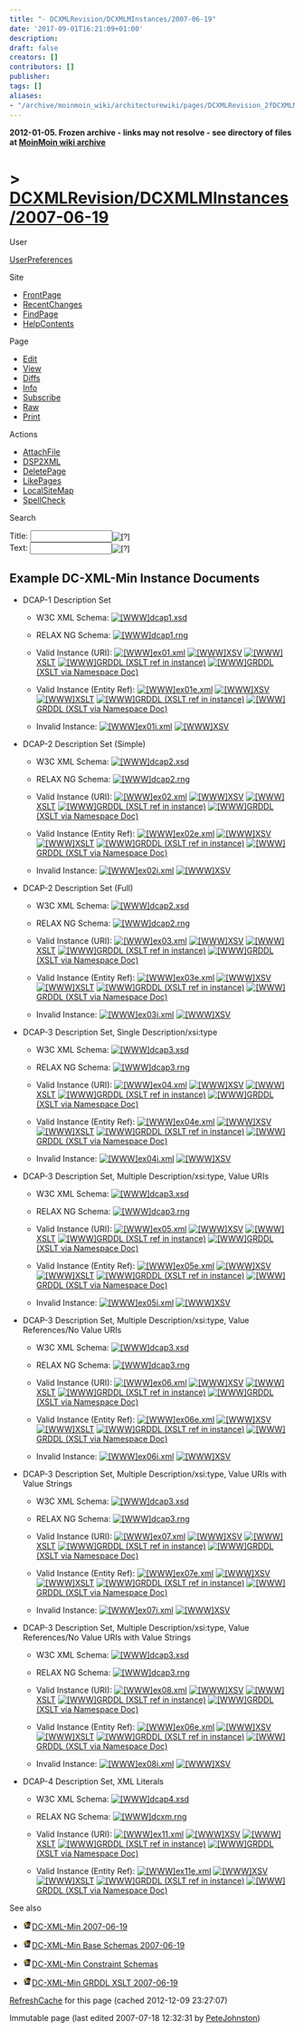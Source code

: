 ```yaml
---
title: "- DCXMLRevision/DCXMLMInstances/2007-06-19"
date: '2017-09-01T16:21:09+01:00'
description: 
draft: false
creators: []
contributors: []
publisher: 
tags: []
aliases:
- "/archive/moinmoin_wiki/architecturewiki/pages/DCXMLRevision_2fDCXMLMInstances_2f2007_2d06_2d19.html"
---
```


**2012-01-05. Frozen archive - links may not resolve - see directory of files at [MoinMoin wiki archive](/moinmoin-wiki-archive/)**

# > [DCXMLRevision/DCXMLMInstances/2007-06-19](http://dublincore.org/architecturewiki/DCXMLRevision_2fDCXMLMInstances_2f2007_2d06_2d19?action=fullsearch&value=%2F2007-06-19&literal=1&case=1&context=40 "Click here to do a full-text search for this title")

User

 [UserPreferences](http://dublincore.org/architecturewiki/UserPreferences)
  

Site

- [FrontPage](http://dublincore.org/architecturewiki/FrontPage)
- [RecentChanges](http://dublincore.org/architecturewiki/RecentChanges)
- [FindPage](http://dublincore.org/architecturewiki/FindPage)
- [HelpContents](http://dublincore.org/architecturewiki/HelpContents)

Page

- [Edit](http://dublincore.org/architecturewiki/DCXMLRevision_2fDCXMLMInstances_2f2007_2d06_2d19?action=edit "Edit")
- [View](http://dublincore.org/architecturewiki/DCXMLRevision_2fDCXMLMInstances_2f2007_2d06_2d19 "View")
- [Diffs](http://dublincore.org/architecturewiki/DCXMLRevision_2fDCXMLMInstances_2f2007_2d06_2d19?action=diff "Diffs")
- [Info](http://dublincore.org/architecturewiki/DCXMLRevision_2fDCXMLMInstances_2f2007_2d06_2d19?action=info "Info")
- [Subscribe](http://dublincore.org/architecturewiki/DCXMLRevision_2fDCXMLMInstances_2f2007_2d06_2d19?action=subscribe "Subscribe")
- [Raw](http://dublincore.org/architecturewiki/DCXMLRevision_2fDCXMLMInstances_2f2007_2d06_2d19?action=raw "Raw")
- [Print](http://dublincore.org/architecturewiki/DCXMLRevision_2fDCXMLMInstances_2f2007_2d06_2d19?action=print "Print")

Actions

- [AttachFile](http://dublincore.org/architecturewiki/DCXMLRevision_2fDCXMLMInstances_2f2007_2d06_2d19?action=AttachFile)
- [DSP2XML](http://dublincore.org/architecturewiki/DCXMLRevision_2fDCXMLMInstances_2f2007_2d06_2d19?action=DSP2XML)
- [DeletePage](http://dublincore.org/architecturewiki/DCXMLRevision_2fDCXMLMInstances_2f2007_2d06_2d19?action=DeletePage)
- [LikePages](http://dublincore.org/architecturewiki/DCXMLRevision_2fDCXMLMInstances_2f2007_2d06_2d19?action=LikePages)
- [LocalSiteMap](http://dublincore.org/architecturewiki/DCXMLRevision_2fDCXMLMInstances_2f2007_2d06_2d19?action=LocalSiteMap)
- [SpellCheck](http://dublincore.org/architecturewiki/DCXMLRevision_2fDCXMLMInstances_2f2007_2d06_2d19?action=SpellCheck)

Search

<form method="POST" action="/architecturewiki/DCXMLRevision_2fDCXMLMInstances_2f2007_2d06_2d19">
<p>
<input name="action" value="inlinesearch" type="hidden">
<input name="context" value="40" type="hidden">
Title: <input name="text_title" size="15" maxlength="50" type="text"><input src="DCXMLRevision_2fDCXMLMInstances_2f2007_2d06_2d19_files/moin-search.png" name="button_title" alt="[?]" type="image"><br>Text: <input name="text_full" size="15" maxlength="50" type="text"><input src="DCXMLRevision_2fDCXMLMInstances_2f2007_2d06_2d19_files/moin-search.png" name="button_full" alt="[?]" type="image">
</p>
</form>

## Example DC-XML-Min Instance Documents

- DCAP-1 Description Set

  - W3C XML Schema: [<img src="DCXMLRevision_2fDCXMLMInstances_2f2007_2d06_2d19_files/moin-www.png" alt="[WWW]" height="11" width="11">dcap1.xsd](http://www.incognitum.net/petej/projects/dc-xml/min/xsd/2007/06/19/dcap1.xsd)

  - RELAX NG Schema: [<img src="DCXMLRevision_2fDCXMLMInstances_2f2007_2d06_2d19_files/moin-www.png" alt="[WWW]" height="11" width="11">dcap1.rng](http://www.incognitum.net/petej/projects/dc-xml/min/relax/2007/06/19/dcap1.rng)

  - Valid Instance (URI): [<img src="DCXMLRevision_2fDCXMLMInstances_2f2007_2d06_2d19_files/moin-www.png" alt="[WWW]" height="11" width="11">ex01.xml](http://www.incognitum.net/petej/projects/dc-xml/min/xml/2007/06/19/ex01.xml) [<img src="DCXMLRevision_2fDCXMLMInstances_2f2007_2d06_2d19_files/moin-www.png" alt="[WWW]" height="11" width="11">XSV](http://www.w3.org/2001/03/webdata/xsv?docAddrs=http://www.incognitum.net/petej/projects/dc-xml/min/xml/2007/06/19/ex01.xml&style=xsl#) [<img src="DCXMLRevision_2fDCXMLMInstances_2f2007_2d06_2d19_files/moin-www.png" alt="[WWW]" height="11" width="11">XSLT](http://www.w3.org/2005/08/online_xslt/xslt?xslfile=http://www.incognitum.net/petej/projects/dc-xml/min/xslt/2007/06/19/dcxm2rdfxml.xsl&xmlfile=http://www.incognitum.net/petej/projects/dc-xml/min/xml/2007/06/19/ex01.xml&content-type=&submit=transform) [<img src="DCXMLRevision_2fDCXMLMInstances_2f2007_2d06_2d19_files/moin-www.png" alt="[WWW]" height="11" width="11">GRDDL (XSLT ref in instance)](http://librdf.org/parse?language=grddl&uri=http://www.incognitum.net/petej/projects/dc-xml/min/xml/2007/06/19/ex01.xml&style=xsl#) [<img src="DCXMLRevision_2fDCXMLMInstances_2f2007_2d06_2d19_files/moin-www.png" alt="[WWW]" height="11" width="11">GRDDL (XSLT via Namespace Doc)](http://librdf.org/parse?language=grddl&uri=http://www.incognitum.net/petej/projects/dc-xml/min/xml/2007/06/19/temp/ex01.xml&style=xsl#)

  - Valid Instance (Entity Ref): [<img src="DCXMLRevision_2fDCXMLMInstances_2f2007_2d06_2d19_files/moin-www.png" alt="[WWW]" height="11" width="11">ex01e.xml](http://www.incognitum.net/petej/projects/dc-xml/min/xml/2007/06/19/ex01e.xml) [<img src="DCXMLRevision_2fDCXMLMInstances_2f2007_2d06_2d19_files/moin-www.png" alt="[WWW]" height="11" width="11">XSV](http://www.w3.org/2001/03/webdata/xsv?docAddrs=http://www.incognitum.net/petej/projects/dc-xml/min/xml/2007/06/19/ex01e.xml&style=xsl#) [<img src="DCXMLRevision_2fDCXMLMInstances_2f2007_2d06_2d19_files/moin-www.png" alt="[WWW]" height="11" width="11">XSLT](http://www.w3.org/2005/08/online_xslt/xslt?xslfile=http://www.incognitum.net/petej/projects/dc-xml/min/xslt/2007/06/19/dcxm2rdfxml.xsl&xmlfile=http://www.incognitum.net/petej/projects/dc-xml/min/xml/2007/06/19/ex01e.xml&content-type=&submit=transform) [<img src="DCXMLRevision_2fDCXMLMInstances_2f2007_2d06_2d19_files/moin-www.png" alt="[WWW]" height="11" width="11">GRDDL (XSLT ref in instance)](http://librdf.org/parse?language=grddl&uri=http://www.incognitum.net/petej/projects/dc-xml/min/xml/2007/06/19/ex01e.xml&style=xsl#) [<img src="DCXMLRevision_2fDCXMLMInstances_2f2007_2d06_2d19_files/moin-www.png" alt="[WWW]" height="11" width="11">GRDDL (XSLT via Namespace Doc)](http://librdf.org/parse?language=grddl&uri=http://www.incognitum.net/petej/projects/dc-xml/min/xml/2007/06/19/temp/ex01e.xml&style=xsl#)

  - Invalid Instance: [<img src="DCXMLRevision_2fDCXMLMInstances_2f2007_2d06_2d19_files/moin-www.png" alt="[WWW]" height="11" width="11">ex01i.xml](http://www.incognitum.net/petej/projects/dc-xml/min/xml/2007/06/19/ex01i.xml) [<img src="DCXMLRevision_2fDCXMLMInstances_2f2007_2d06_2d19_files/moin-www.png" alt="[WWW]" height="11" width="11">XSV](http://www.w3.org/2001/03/webdata/xsv?docAddrs=http://www.incognitum.net/petej/projects/dc-xml/min/xml/2007/06/19/ex01i.xml&style=xsl#)

- DCAP-2 Description Set (Simple)

  - W3C XML Schema: [<img src="DCXMLRevision_2fDCXMLMInstances_2f2007_2d06_2d19_files/moin-www.png" alt="[WWW]" height="11" width="11">dcap2.xsd](http://www.incognitum.net/petej/projects/dc-xml/min/xsd/2007/06/19/dcap2.xsd)

  - RELAX NG Schema: [<img src="DCXMLRevision_2fDCXMLMInstances_2f2007_2d06_2d19_files/moin-www.png" alt="[WWW]" height="11" width="11">dcap2.rng](http://www.incognitum.net/petej/projects/dc-xml/min/relax/2007/06/19/dcap2.rng)

  - Valid Instance (URI): [<img src="DCXMLRevision_2fDCXMLMInstances_2f2007_2d06_2d19_files/moin-www.png" alt="[WWW]" height="11" width="11">ex02.xml](http://www.incognitum.net/petej/projects/dc-xml/min/xml/2007/06/19/ex02.xml) [<img src="DCXMLRevision_2fDCXMLMInstances_2f2007_2d06_2d19_files/moin-www.png" alt="[WWW]" height="11" width="11">XSV](http://www.w3.org/2001/03/webdata/xsv?docAddrs=http://www.incognitum.net/petej/projects/dc-xml/min/xml/2007/06/19/ex02.xml&style=xsl#) [<img src="DCXMLRevision_2fDCXMLMInstances_2f2007_2d06_2d19_files/moin-www.png" alt="[WWW]" height="11" width="11">XSLT](http://www.w3.org/2005/08/online_xslt/xslt?xslfile=http://www.incognitum.net/petej/projects/dc-xml/min/xslt/2007/06/19/dcxm2rdfxml.xsl&xmlfile=http://www.incognitum.net/petej/projects/dc-xml/min/xml/2007/06/19/ex02.xml&content-type=&submit=transform) [<img src="DCXMLRevision_2fDCXMLMInstances_2f2007_2d06_2d19_files/moin-www.png" alt="[WWW]" height="11" width="11">GRDDL (XSLT ref in instance)](http://librdf.org/parse?language=grddl&uri=http://www.incognitum.net/petej/projects/dc-xml/min/xml/2007/06/19/ex02.xml&style=xsl#) [<img src="DCXMLRevision_2fDCXMLMInstances_2f2007_2d06_2d19_files/moin-www.png" alt="[WWW]" height="11" width="11">GRDDL (XSLT via Namespace Doc)](http://librdf.org/parse?language=grddl&uri=http://www.incognitum.net/petej/projects/dc-xml/min/xml/2007/06/19/temp/ex02.xml&style=xsl#)

  - Valid Instance (Entity Ref): [<img src="DCXMLRevision_2fDCXMLMInstances_2f2007_2d06_2d19_files/moin-www.png" alt="[WWW]" height="11" width="11">ex02e.xml](http://www.incognitum.net/petej/projects/dc-xml/min/xml/2007/06/19/ex02e.xml) [<img src="DCXMLRevision_2fDCXMLMInstances_2f2007_2d06_2d19_files/moin-www.png" alt="[WWW]" height="11" width="11">XSV](http://www.w3.org/2001/03/webdata/xsv?docAddrs=http://www.incognitum.net/petej/projects/dc-xml/min/xml/2007/06/19/ex02e.xml&style=xsl#) [<img src="DCXMLRevision_2fDCXMLMInstances_2f2007_2d06_2d19_files/moin-www.png" alt="[WWW]" height="11" width="11">XSLT](http://www.w3.org/2005/08/online_xslt/xslt?xslfile=http://www.incognitum.net/petej/projects/dc-xml/min/xslt/2007/06/19/dcxm2rdfxml.xsl&xmlfile=http://www.incognitum.net/petej/projects/dc-xml/min/xml/2007/06/19/ex02e.xml&content-type=&submit=transform) [<img src="DCXMLRevision_2fDCXMLMInstances_2f2007_2d06_2d19_files/moin-www.png" alt="[WWW]" height="11" width="11">GRDDL (XSLT ref in instance)](http://librdf.org/parse?language=grddl&uri=http://www.incognitum.net/petej/projects/dc-xml/min/xml/2007/06/19/ex02e.xml&style=xsl#) [<img src="DCXMLRevision_2fDCXMLMInstances_2f2007_2d06_2d19_files/moin-www.png" alt="[WWW]" height="11" width="11">GRDDL (XSLT via Namespace Doc)](http://librdf.org/parse?language=grddl&uri=http://www.incognitum.net/petej/projects/dc-xml/min/xml/2007/06/19/temp/ex02e.xml&style=xsl#)

  - Invalid Instance: [<img src="DCXMLRevision_2fDCXMLMInstances_2f2007_2d06_2d19_files/moin-www.png" alt="[WWW]" height="11" width="11">ex02i.xml](http://www.incognitum.net/petej/projects/dc-xml/min/xml/2007/06/19/ex02i.xml) [<img src="DCXMLRevision_2fDCXMLMInstances_2f2007_2d06_2d19_files/moin-www.png" alt="[WWW]" height="11" width="11">XSV](http://www.w3.org/2001/03/webdata/xsv?docAddrs=http://www.incognitum.net/petej/projects/dc-xml/min/xml/2007/06/19/ex02i.xml&style=xsl#)

- DCAP-2 Description Set (Full)

  - W3C XML Schema: [<img src="DCXMLRevision_2fDCXMLMInstances_2f2007_2d06_2d19_files/moin-www.png" alt="[WWW]" height="11" width="11">dcap2.xsd](http://www.incognitum.net/petej/projects/dc-xml/min/xsd/2007/06/19/dcap2.xsd)

  - RELAX NG Schema: [<img src="DCXMLRevision_2fDCXMLMInstances_2f2007_2d06_2d19_files/moin-www.png" alt="[WWW]" height="11" width="11">dcap2.rng](http://www.incognitum.net/petej/projects/dc-xml/min/relax/2007/06/19/dcap2.rng)

  - Valid Instance (URI): [<img src="DCXMLRevision_2fDCXMLMInstances_2f2007_2d06_2d19_files/moin-www.png" alt="[WWW]" height="11" width="11">ex03.xml](http://www.incognitum.net/petej/projects/dc-xml/min/xml/2007/06/19/ex03.xml) [<img src="DCXMLRevision_2fDCXMLMInstances_2f2007_2d06_2d19_files/moin-www.png" alt="[WWW]" height="11" width="11">XSV](http://www.w3.org/2001/03/webdata/xsv?docAddrs=http://www.incognitum.net/petej/projects/dc-xml/min/xml/2007/06/19/ex03.xml&style=xsl#) [<img src="DCXMLRevision_2fDCXMLMInstances_2f2007_2d06_2d19_files/moin-www.png" alt="[WWW]" height="11" width="11">XSLT](http://www.w3.org/2005/08/online_xslt/xslt?xslfile=http://www.incognitum.net/petej/projects/dc-xml/min/xslt/2007/06/19/dcxm2rdfxml.xsl&xmlfile=http://www.incognitum.net/petej/projects/dc-xml/min/xml/2007/06/19/ex03.xml&content-type=&submit=transform) [<img src="DCXMLRevision_2fDCXMLMInstances_2f2007_2d06_2d19_files/moin-www.png" alt="[WWW]" height="11" width="11">GRDDL (XSLT ref in instance)](http://librdf.org/parse?language=grddl&uri=http://www.incognitum.net/petej/projects/dc-xml/min/xml/2007/06/19/ex03.xml&style=xsl#) [<img src="DCXMLRevision_2fDCXMLMInstances_2f2007_2d06_2d19_files/moin-www.png" alt="[WWW]" height="11" width="11">GRDDL (XSLT via Namespace Doc)](http://librdf.org/parse?language=grddl&uri=http://www.incognitum.net/petej/projects/dc-xml/min/xml/2007/06/19/temp/ex03.xml&style=xsl#)

  - Valid Instance (Entity Ref): [<img src="DCXMLRevision_2fDCXMLMInstances_2f2007_2d06_2d19_files/moin-www.png" alt="[WWW]" height="11" width="11">ex03e.xml](http://www.incognitum.net/petej/projects/dc-xml/min/xml/2007/06/19/ex03e.xml) [<img src="DCXMLRevision_2fDCXMLMInstances_2f2007_2d06_2d19_files/moin-www.png" alt="[WWW]" height="11" width="11">XSV](http://www.w3.org/2001/03/webdata/xsv?docAddrs=http://www.incognitum.net/petej/projects/dc-xml/min/xml/2007/06/19/ex03e.xml&style=xsl#) [<img src="DCXMLRevision_2fDCXMLMInstances_2f2007_2d06_2d19_files/moin-www.png" alt="[WWW]" height="11" width="11">XSLT](http://www.w3.org/2005/08/online_xslt/xslt?xslfile=http://www.incognitum.net/petej/projects/dc-xml/min/xslt/2007/06/19/dcxm2rdfxml.xsl&xmlfile=http://www.incognitum.net/petej/projects/dc-xml/min/xml/2007/06/19/ex03e.xml&content-type=&submit=transform) [<img src="DCXMLRevision_2fDCXMLMInstances_2f2007_2d06_2d19_files/moin-www.png" alt="[WWW]" height="11" width="11">GRDDL (XSLT ref in instance)](http://librdf.org/parse?language=grddl&uri=http://www.incognitum.net/petej/projects/dc-xml/min/xml/2007/06/19/ex03e.xml&style=xsl#) [<img src="DCXMLRevision_2fDCXMLMInstances_2f2007_2d06_2d19_files/moin-www.png" alt="[WWW]" height="11" width="11">GRDDL (XSLT via Namespace Doc)](http://librdf.org/parse?language=grddl&uri=http://www.incognitum.net/petej/projects/dc-xml/min/xml/2007/06/19/temp/ex03e.xml&style=xsl#)

  - Invalid Instance: [<img src="DCXMLRevision_2fDCXMLMInstances_2f2007_2d06_2d19_files/moin-www.png" alt="[WWW]" height="11" width="11">ex03i.xml](http://www.incognitum.net/petej/projects/dc-xml/min/xml/2007/06/19/ex03i.xml) [<img src="DCXMLRevision_2fDCXMLMInstances_2f2007_2d06_2d19_files/moin-www.png" alt="[WWW]" height="11" width="11">XSV](http://www.w3.org/2001/03/webdata/xsv?docAddrs=http://www.incognitum.net/petej/projects/dc-xml/min/xml/2007/06/19/ex03i.xml&style=xsl#)

- DCAP-3 Description Set, Single Description/xsi:type

  - W3C XML Schema: [<img src="DCXMLRevision_2fDCXMLMInstances_2f2007_2d06_2d19_files/moin-www.png" alt="[WWW]" height="11" width="11">dcap3.xsd](http://www.incognitum.net/petej/projects/dc-xml/min/xsd/2007/06/19/dcap3.xsd)

  - RELAX NG Schema: [<img src="DCXMLRevision_2fDCXMLMInstances_2f2007_2d06_2d19_files/moin-www.png" alt="[WWW]" height="11" width="11">dcap3.rng](http://www.incognitum.net/petej/projects/dc-xml/min/relax/2007/06/19/dcap3.rng)

  - Valid Instance (URI): [<img src="DCXMLRevision_2fDCXMLMInstances_2f2007_2d06_2d19_files/moin-www.png" alt="[WWW]" height="11" width="11">ex04.xml](http://www.incognitum.net/petej/projects/dc-xml/min/xml/2007/06/19/ex04.xml) [<img src="DCXMLRevision_2fDCXMLMInstances_2f2007_2d06_2d19_files/moin-www.png" alt="[WWW]" height="11" width="11">XSV](http://www.w3.org/2001/03/webdata/xsv?docAddrs=http://www.incognitum.net/petej/projects/dc-xml/min/xml/2007/06/19/ex04.xml&style=xsl#) [<img src="DCXMLRevision_2fDCXMLMInstances_2f2007_2d06_2d19_files/moin-www.png" alt="[WWW]" height="11" width="11">XSLT](http://www.w3.org/2005/08/online_xslt/xslt?xslfile=http://www.incognitum.net/petej/projects/dc-xml/min/xslt/2007/06/19/dcxm2rdfxml.xsl&xmlfile=http://www.incognitum.net/petej/projects/dc-xml/min/xml/2007/06/19/ex04.xml&content-type=&submit=transform) [<img src="DCXMLRevision_2fDCXMLMInstances_2f2007_2d06_2d19_files/moin-www.png" alt="[WWW]" height="11" width="11">GRDDL (XSLT ref in instance)](http://librdf.org/parse?language=grddl&uri=http://www.incognitum.net/petej/projects/dc-xml/min/xml/2007/06/19/ex04.xml&style=xsl#) [<img src="DCXMLRevision_2fDCXMLMInstances_2f2007_2d06_2d19_files/moin-www.png" alt="[WWW]" height="11" width="11">GRDDL (XSLT via Namespace Doc)](http://librdf.org/parse?language=grddl&uri=http://www.incognitum.net/petej/projects/dc-xml/min/xml/2007/06/19/temp/ex04.xml&style=xsl#)

  - Valid Instance (Entity Ref): [<img src="DCXMLRevision_2fDCXMLMInstances_2f2007_2d06_2d19_files/moin-www.png" alt="[WWW]" height="11" width="11">ex04e.xml](http://www.incognitum.net/petej/projects/dc-xml/min/xml/2007/06/19/ex04e.xml) [<img src="DCXMLRevision_2fDCXMLMInstances_2f2007_2d06_2d19_files/moin-www.png" alt="[WWW]" height="11" width="11">XSV](http://www.w3.org/2001/03/webdata/xsv?docAddrs=http://www.incognitum.net/petej/projects/dc-xml/min/xml/2007/06/19/ex04e.xml&style=xsl#) [<img src="DCXMLRevision_2fDCXMLMInstances_2f2007_2d06_2d19_files/moin-www.png" alt="[WWW]" height="11" width="11">XSLT](http://www.w3.org/2005/08/online_xslt/xslt?xslfile=http://www.incognitum.net/petej/projects/dc-xml/min/xslt/2007/06/19/dcxm2rdfxml.xsl&xmlfile=http://www.incognitum.net/petej/projects/dc-xml/min/xml/2007/06/19/ex04e.xml&content-type=&submit=transform) [<img src="DCXMLRevision_2fDCXMLMInstances_2f2007_2d06_2d19_files/moin-www.png" alt="[WWW]" height="11" width="11">GRDDL (XSLT ref in instance)](http://librdf.org/parse?language=grddl&uri=http://www.incognitum.net/petej/projects/dc-xml/min/xml/2007/06/19/ex04e.xml&style=xsl#) [<img src="DCXMLRevision_2fDCXMLMInstances_2f2007_2d06_2d19_files/moin-www.png" alt="[WWW]" height="11" width="11">GRDDL (XSLT via Namespace Doc)](http://librdf.org/parse?language=grddl&uri=http://www.incognitum.net/petej/projects/dc-xml/min/xml/2007/06/19/temp/ex04e.xml&style=xsl#)

  - Invalid Instance: [<img src="DCXMLRevision_2fDCXMLMInstances_2f2007_2d06_2d19_files/moin-www.png" alt="[WWW]" height="11" width="11">ex04i.xml](http://www.incognitum.net/petej/projects/dc-xml/min/xml/2007/06/19/ex04i.xml) [<img src="DCXMLRevision_2fDCXMLMInstances_2f2007_2d06_2d19_files/moin-www.png" alt="[WWW]" height="11" width="11">XSV](http://www.w3.org/2001/03/webdata/xsv?docAddrs=http://www.incognitum.net/petej/projects/dc-xml/min/xml/2007/06/19/ex04i.xml&style=xsl#)

- DCAP-3 Description Set, Multiple Description/xsi:type, Value URIs

  - W3C XML Schema: [<img src="DCXMLRevision_2fDCXMLMInstances_2f2007_2d06_2d19_files/moin-www.png" alt="[WWW]" height="11" width="11">dcap3.xsd](http://www.incognitum.net/petej/projects/dc-xml/min/xsd/2007/06/19/dcap3.xsd)

  - RELAX NG Schema: [<img src="DCXMLRevision_2fDCXMLMInstances_2f2007_2d06_2d19_files/moin-www.png" alt="[WWW]" height="11" width="11">dcap3.rng](http://www.incognitum.net/petej/projects/dc-xml/min/relax/2007/06/19/dcap3.rng)

  - Valid Instance (URI): [<img src="DCXMLRevision_2fDCXMLMInstances_2f2007_2d06_2d19_files/moin-www.png" alt="[WWW]" height="11" width="11">ex05.xml](http://www.incognitum.net/petej/projects/dc-xml/min/xml/2007/06/19/ex05.xml) [<img src="DCXMLRevision_2fDCXMLMInstances_2f2007_2d06_2d19_files/moin-www.png" alt="[WWW]" height="11" width="11">XSV](http://www.w3.org/2001/03/webdata/xsv?docAddrs=http://www.incognitum.net/petej/projects/dc-xml/min/xml/2007/06/19/ex05.xml&style=xsl#) [<img src="DCXMLRevision_2fDCXMLMInstances_2f2007_2d06_2d19_files/moin-www.png" alt="[WWW]" height="11" width="11">XSLT](http://www.w3.org/2005/08/online_xslt/xslt?xslfile=http://www.incognitum.net/petej/projects/dc-xml/min/xslt/2007/06/19/dcxm2rdfxml.xsl&xmlfile=http://www.incognitum.net/petej/projects/dc-xml/min/xml/2007/06/19/ex05.xml&content-type=&submit=transform) [<img src="DCXMLRevision_2fDCXMLMInstances_2f2007_2d06_2d19_files/moin-www.png" alt="[WWW]" height="11" width="11">GRDDL (XSLT ref in instance)](http://librdf.org/parse?language=grddl&uri=http://www.incognitum.net/petej/projects/dc-xml/min/xml/2007/06/19/ex05.xml&style=xsl#) [<img src="DCXMLRevision_2fDCXMLMInstances_2f2007_2d06_2d19_files/moin-www.png" alt="[WWW]" height="11" width="11">GRDDL (XSLT via Namespace Doc)](http://librdf.org/parse?language=grddl&uri=http://www.incognitum.net/petej/projects/dc-xml/min/xml/2007/06/19/temp/ex05.xml&style=xsl#)

  - Valid Instance (Entity Ref): [<img src="DCXMLRevision_2fDCXMLMInstances_2f2007_2d06_2d19_files/moin-www.png" alt="[WWW]" height="11" width="11">ex05e.xml](http://www.incognitum.net/petej/projects/dc-xml/min/xml/2007/06/19/ex05e.xml) [<img src="DCXMLRevision_2fDCXMLMInstances_2f2007_2d06_2d19_files/moin-www.png" alt="[WWW]" height="11" width="11">XSV](http://www.w3.org/2001/03/webdata/xsv?docAddrs=http://www.incognitum.net/petej/projects/dc-xml/min/xml/2007/06/19/ex05e.xml&style=xsl#) [<img src="DCXMLRevision_2fDCXMLMInstances_2f2007_2d06_2d19_files/moin-www.png" alt="[WWW]" height="11" width="11">XSLT](http://www.w3.org/2005/08/online_xslt/xslt?xslfile=http://www.incognitum.net/petej/projects/dc-xml/min/xslt/2007/06/19/dcxm2rdfxml.xsl&xmlfile=http://www.incognitum.net/petej/projects/dc-xml/min/xml/2007/06/19/ex05e.xml&content-type=&submit=transform) [<img src="DCXMLRevision_2fDCXMLMInstances_2f2007_2d06_2d19_files/moin-www.png" alt="[WWW]" height="11" width="11">GRDDL (XSLT ref in instance)](http://librdf.org/parse?language=grddl&uri=http://www.incognitum.net/petej/projects/dc-xml/min/xml/2007/06/19/ex05e.xml&style=xsl#) [<img src="DCXMLRevision_2fDCXMLMInstances_2f2007_2d06_2d19_files/moin-www.png" alt="[WWW]" height="11" width="11">GRDDL (XSLT via Namespace Doc)](http://librdf.org/parse?language=grddl&uri=http://www.incognitum.net/petej/projects/dc-xml/min/xml/2007/06/19/temp/ex05e.xml&style=xsl#)

  - Invalid Instance: [<img src="DCXMLRevision_2fDCXMLMInstances_2f2007_2d06_2d19_files/moin-www.png" alt="[WWW]" height="11" width="11">ex05i.xml](http://www.incognitum.net/petej/projects/dc-xml/min/xml/2007/06/19/ex05i.xml) [<img src="DCXMLRevision_2fDCXMLMInstances_2f2007_2d06_2d19_files/moin-www.png" alt="[WWW]" height="11" width="11">XSV](http://www.w3.org/2001/03/webdata/xsv?docAddrs=http://www.incognitum.net/petej/projects/dc-xml/min/xml/2007/06/19/ex05i.xml&style=xsl#)

- DCAP-3 Description Set, Multiple Description/xsi:type, Value References/No Value URIs

  - W3C XML Schema: [<img src="DCXMLRevision_2fDCXMLMInstances_2f2007_2d06_2d19_files/moin-www.png" alt="[WWW]" height="11" width="11">dcap3.xsd](http://www.incognitum.net/petej/projects/dc-xml/min/xsd/2007/06/19/dcap3.xsd)

  - RELAX NG Schema: [<img src="DCXMLRevision_2fDCXMLMInstances_2f2007_2d06_2d19_files/moin-www.png" alt="[WWW]" height="11" width="11">dcap3.rng](http://www.incognitum.net/petej/projects/dc-xml/min/relax/2007/06/19/dcap3.rng)

  - Valid Instance (URI): [<img src="DCXMLRevision_2fDCXMLMInstances_2f2007_2d06_2d19_files/moin-www.png" alt="[WWW]" height="11" width="11">ex06.xml](http://www.incognitum.net/petej/projects/dc-xml/min/xml/2007/06/19/ex06.xml) [<img src="DCXMLRevision_2fDCXMLMInstances_2f2007_2d06_2d19_files/moin-www.png" alt="[WWW]" height="11" width="11">XSV](http://www.w3.org/2001/03/webdata/xsv?docAddrs=http://www.incognitum.net/petej/projects/dc-xml/min/xml/2007/06/19/ex06.xml&style=xsl#) [<img src="DCXMLRevision_2fDCXMLMInstances_2f2007_2d06_2d19_files/moin-www.png" alt="[WWW]" height="11" width="11">XSLT](http://www.w3.org/2005/08/online_xslt/xslt?xslfile=http://www.incognitum.net/petej/projects/dc-xml/min/xslt/2007/06/19/dcxm2rdfxml.xsl&xmlfile=http://www.incognitum.net/petej/projects/dc-xml/min/xml/2007/06/19/ex06.xml&content-type=&submit=transform) [<img src="DCXMLRevision_2fDCXMLMInstances_2f2007_2d06_2d19_files/moin-www.png" alt="[WWW]" height="11" width="11">GRDDL (XSLT ref in instance)](http://librdf.org/parse?language=grddl&uri=http://www.incognitum.net/petej/projects/dc-xml/min/xml/2007/06/19/ex06.xml&style=xsl#) [<img src="DCXMLRevision_2fDCXMLMInstances_2f2007_2d06_2d19_files/moin-www.png" alt="[WWW]" height="11" width="11">GRDDL (XSLT via Namespace Doc)](http://librdf.org/parse?language=grddl&uri=http://www.incognitum.net/petej/projects/dc-xml/min/xml/2007/06/19/temp/ex06.xml&style=xsl#)

  - Valid Instance (Entity Ref): [<img src="DCXMLRevision_2fDCXMLMInstances_2f2007_2d06_2d19_files/moin-www.png" alt="[WWW]" height="11" width="11">ex06e.xml](http://www.incognitum.net/petej/projects/dc-xml/min/xml/2007/06/19/ex06e.xml) [<img src="DCXMLRevision_2fDCXMLMInstances_2f2007_2d06_2d19_files/moin-www.png" alt="[WWW]" height="11" width="11">XSV](http://www.w3.org/2001/03/webdata/xsv?docAddrs=http://www.incognitum.net/petej/projects/dc-xml/min/xml/2007/06/19/ex06e.xml&style=xsl#) [<img src="DCXMLRevision_2fDCXMLMInstances_2f2007_2d06_2d19_files/moin-www.png" alt="[WWW]" height="11" width="11">XSLT](http://www.w3.org/2005/08/online_xslt/xslt?xslfile=http://www.incognitum.net/petej/projects/dc-xml/min/xslt/2007/06/19/dcxm2rdfxml.xsl&xmlfile=http://www.incognitum.net/petej/projects/dc-xml/min/xml/2007/06/19/ex06e.xml&content-type=&submit=transform) [<img src="DCXMLRevision_2fDCXMLMInstances_2f2007_2d06_2d19_files/moin-www.png" alt="[WWW]" height="11" width="11">GRDDL (XSLT ref in instance)](http://librdf.org/parse?language=grddl&uri=http://www.incognitum.net/petej/projects/dc-xml/min/xml/2007/06/19/ex06e.xml&style=xsl#) [<img src="DCXMLRevision_2fDCXMLMInstances_2f2007_2d06_2d19_files/moin-www.png" alt="[WWW]" height="11" width="11">GRDDL (XSLT via Namespace Doc)](http://librdf.org/parse?language=grddl&uri=http://www.incognitum.net/petej/projects/dc-xml/min/xml/2007/06/19/temp/ex06e.xml&style=xsl#)

  - Invalid Instance: [<img src="DCXMLRevision_2fDCXMLMInstances_2f2007_2d06_2d19_files/moin-www.png" alt="[WWW]" height="11" width="11">ex06i.xml](http://www.incognitum.net/petej/projects/dc-xml/min/xml/2007/06/19/ex06i.xml) [<img src="DCXMLRevision_2fDCXMLMInstances_2f2007_2d06_2d19_files/moin-www.png" alt="[WWW]" height="11" width="11">XSV](http://www.w3.org/2001/03/webdata/xsv?docAddrs=http://www.incognitum.net/petej/projects/dc-xml/min/xml/2007/06/19/ex06i.xml&style=xsl#)

- DCAP-3 Description Set, Multiple Description/xsi:type, Value URIs with Value Strings

  - W3C XML Schema: [<img src="DCXMLRevision_2fDCXMLMInstances_2f2007_2d06_2d19_files/moin-www.png" alt="[WWW]" height="11" width="11">dcap3.xsd](http://www.incognitum.net/petej/projects/dc-xml/min/xsd/2007/06/19/dcap3.xsd)

  - RELAX NG Schema: [<img src="DCXMLRevision_2fDCXMLMInstances_2f2007_2d06_2d19_files/moin-www.png" alt="[WWW]" height="11" width="11">dcap3.rng](http://www.incognitum.net/petej/projects/dc-xml/min/relax/2007/06/19/dcap3.rng)

  - Valid Instance (URI): [<img src="DCXMLRevision_2fDCXMLMInstances_2f2007_2d06_2d19_files/moin-www.png" alt="[WWW]" height="11" width="11">ex07.xml](http://www.incognitum.net/petej/projects/dc-xml/min/xml/2007/06/19/ex07.xml) [<img src="DCXMLRevision_2fDCXMLMInstances_2f2007_2d06_2d19_files/moin-www.png" alt="[WWW]" height="11" width="11">XSV](http://www.w3.org/2001/03/webdata/xsv?docAddrs=http://www.incognitum.net/petej/projects/dc-xml/min/xml/2007/06/19/ex07.xml&style=xsl#) [<img src="DCXMLRevision_2fDCXMLMInstances_2f2007_2d06_2d19_files/moin-www.png" alt="[WWW]" height="11" width="11">XSLT](http://www.w3.org/2005/08/online_xslt/xslt?xslfile=http://www.incognitum.net/petej/projects/dc-xml/min/xslt/2007/06/19/dcxm2rdfxml.xsl&xmlfile=http://www.incognitum.net/petej/projects/dc-xml/min/xml/2007/06/19/ex07.xml&content-type=&submit=transform) [<img src="DCXMLRevision_2fDCXMLMInstances_2f2007_2d06_2d19_files/moin-www.png" alt="[WWW]" height="11" width="11">GRDDL (XSLT ref in instance)](http://librdf.org/parse?language=grddl&uri=http://www.incognitum.net/petej/projects/dc-xml/min/xml/2007/06/19/ex07.xml&style=xsl#) [<img src="DCXMLRevision_2fDCXMLMInstances_2f2007_2d06_2d19_files/moin-www.png" alt="[WWW]" height="11" width="11">GRDDL (XSLT via Namespace Doc)](http://librdf.org/parse?language=grddl&uri=http://www.incognitum.net/petej/projects/dc-xml/min/xml/2007/06/19/temp/ex07.xml&style=xsl#)

  - Valid Instance (Entity Ref): [<img src="DCXMLRevision_2fDCXMLMInstances_2f2007_2d06_2d19_files/moin-www.png" alt="[WWW]" height="11" width="11">ex07e.xml](http://www.incognitum.net/petej/projects/dc-xml/min/xml/2007/06/19/ex07e.xml) [<img src="DCXMLRevision_2fDCXMLMInstances_2f2007_2d06_2d19_files/moin-www.png" alt="[WWW]" height="11" width="11">XSV](http://www.w3.org/2001/03/webdata/xsv?docAddrs=http://www.incognitum.net/petej/projects/dc-xml/min/xml/2007/06/19/ex07e.xml&style=xsl#) [<img src="DCXMLRevision_2fDCXMLMInstances_2f2007_2d06_2d19_files/moin-www.png" alt="[WWW]" height="11" width="11">XSLT](http://www.w3.org/2005/08/online_xslt/xslt?xslfile=http://www.incognitum.net/petej/projects/dc-xml/min/xslt/2007/06/19/dcxm2rdfxml.xsl&xmlfile=http://www.incognitum.net/petej/projects/dc-xml/min/xml/2007/06/19/ex07e.xml&content-type=&submit=transform) [<img src="DCXMLRevision_2fDCXMLMInstances_2f2007_2d06_2d19_files/moin-www.png" alt="[WWW]" height="11" width="11">GRDDL (XSLT ref in instance)](http://librdf.org/parse?language=grddl&uri=http://www.incognitum.net/petej/projects/dc-xml/min/xml/2007/06/19/ex07e.xml&style=xsl#) [<img src="DCXMLRevision_2fDCXMLMInstances_2f2007_2d06_2d19_files/moin-www.png" alt="[WWW]" height="11" width="11">GRDDL (XSLT via Namespace Doc)](http://librdf.org/parse?language=grddl&uri=http://www.incognitum.net/petej/projects/dc-xml/min/xml/2007/06/19/temp/ex07e.xml&style=xsl#)

  - Invalid Instance: [<img src="DCXMLRevision_2fDCXMLMInstances_2f2007_2d06_2d19_files/moin-www.png" alt="[WWW]" height="11" width="11">ex07i.xml](http://www.incognitum.net/petej/projects/dc-xml/min/xml/2007/06/19/ex07i.xml) [<img src="DCXMLRevision_2fDCXMLMInstances_2f2007_2d06_2d19_files/moin-www.png" alt="[WWW]" height="11" width="11">XSV](http://www.w3.org/2001/03/webdata/xsv?docAddrs=http://www.incognitum.net/petej/projects/dc-xml/min/xml/2007/06/19/ex07i.xml&style=xsl#)

- DCAP-3 Description Set, Multiple Description/xsi:type, Value References/No Value URIs with Value Strings

  - W3C XML Schema: [<img src="DCXMLRevision_2fDCXMLMInstances_2f2007_2d06_2d19_files/moin-www.png" alt="[WWW]" height="11" width="11">dcap3.xsd](http://www.incognitum.net/petej/projects/dc-xml/min/xsd/2007/06/19/dcap3.xsd)

  - RELAX NG Schema: [<img src="DCXMLRevision_2fDCXMLMInstances_2f2007_2d06_2d19_files/moin-www.png" alt="[WWW]" height="11" width="11">dcap3.rng](http://www.incognitum.net/petej/projects/dc-xml/min/relax/2007/06/19/dcap3.rng)

  - Valid Instance (URI): [<img src="DCXMLRevision_2fDCXMLMInstances_2f2007_2d06_2d19_files/moin-www.png" alt="[WWW]" height="11" width="11">ex08.xml](http://www.incognitum.net/petej/projects/dc-xml/min/xml/2007/06/19/ex08.xml) [<img src="DCXMLRevision_2fDCXMLMInstances_2f2007_2d06_2d19_files/moin-www.png" alt="[WWW]" height="11" width="11">XSV](http://www.w3.org/2001/03/webdata/xsv?docAddrs=http://www.incognitum.net/petej/projects/dc-xml/min/xml/2007/06/19/ex08.xml&style=xsl#) [<img src="DCXMLRevision_2fDCXMLMInstances_2f2007_2d06_2d19_files/moin-www.png" alt="[WWW]" height="11" width="11">XSLT](http://www.w3.org/2005/08/online_xslt/xslt?xslfile=http://www.incognitum.net/petej/projects/dc-xml/min/xslt/2007/06/19/dcxm2rdfxml.xsl&xmlfile=http://www.incognitum.net/petej/projects/dc-xml/min/xml/2007/06/19/ex08.xml&content-type=&submit=transform) [<img src="DCXMLRevision_2fDCXMLMInstances_2f2007_2d06_2d19_files/moin-www.png" alt="[WWW]" height="11" width="11">GRDDL (XSLT ref in instance)](http://librdf.org/parse?language=grddl&uri=http://www.incognitum.net/petej/projects/dc-xml/min/xml/2007/06/19/ex08.xml&style=xsl#) [<img src="DCXMLRevision_2fDCXMLMInstances_2f2007_2d06_2d19_files/moin-www.png" alt="[WWW]" height="11" width="11">GRDDL (XSLT via Namespace Doc)](http://librdf.org/parse?language=grddl&uri=http://www.incognitum.net/petej/projects/dc-xml/min/xml/2007/06/19/temp/ex08.xml&style=xsl#)

  - Valid Instance (Entity Ref): [<img src="DCXMLRevision_2fDCXMLMInstances_2f2007_2d06_2d19_files/moin-www.png" alt="[WWW]" height="11" width="11">ex06e.xml](http://www.incognitum.net/petej/projects/dc-xml/min/xml/2007/06/19/ex08e.xml) [<img src="DCXMLRevision_2fDCXMLMInstances_2f2007_2d06_2d19_files/moin-www.png" alt="[WWW]" height="11" width="11">XSV](http://www.w3.org/2001/03/webdata/xsv?docAddrs=http://www.incognitum.net/petej/projects/dc-xml/min/xml/2007/06/19/ex08e.xml&style=xsl#) [<img src="DCXMLRevision_2fDCXMLMInstances_2f2007_2d06_2d19_files/moin-www.png" alt="[WWW]" height="11" width="11">XSLT](http://www.w3.org/2005/08/online_xslt/xslt?xslfile=http://www.incognitum.net/petej/projects/dc-xml/min/xslt/2007/06/19/dcxm2rdfxml.xsl&xmlfile=http://www.incognitum.net/petej/projects/dc-xml/min/xml/2007/06/19/ex08e.xml&content-type=&submit=transform) [<img src="DCXMLRevision_2fDCXMLMInstances_2f2007_2d06_2d19_files/moin-www.png" alt="[WWW]" height="11" width="11">GRDDL (XSLT ref in instance)](http://librdf.org/parse?language=grddl&uri=http://www.incognitum.net/petej/projects/dc-xml/min/xml/2007/06/19/ex08e.xml&style=xsl#) [<img src="DCXMLRevision_2fDCXMLMInstances_2f2007_2d06_2d19_files/moin-www.png" alt="[WWW]" height="11" width="11">GRDDL (XSLT via Namespace Doc)](http://librdf.org/parse?language=grddl&uri=http://www.incognitum.net/petej/projects/dc-xml/min/xml/2007/06/19/temp/ex08e.xml&style=xsl#)

  - Invalid Instance: [<img src="DCXMLRevision_2fDCXMLMInstances_2f2007_2d06_2d19_files/moin-www.png" alt="[WWW]" height="11" width="11">ex08i.xml](http://www.incognitum.net/petej/projects/dc-xml/min/xml/2007/06/19/ex08i.xml) [<img src="DCXMLRevision_2fDCXMLMInstances_2f2007_2d06_2d19_files/moin-www.png" alt="[WWW]" height="11" width="11">XSV](http://www.w3.org/2001/03/webdata/xsv?docAddrs=http://www.incognitum.net/petej/projects/dc-xml/min/xml/2007/06/19/ex08i.xml&style=xsl#)

- DCAP-4 Description Set, XML Literals

  - W3C XML Schema: [<img src="DCXMLRevision_2fDCXMLMInstances_2f2007_2d06_2d19_files/moin-www.png" alt="[WWW]" height="11" width="11">dcap4.xsd](http://www.incognitum.net/petej/projects/dc-xml/min/xsd/2007/06/19/dcap4.xsd)

  - RELAX NG Schema: [<img src="DCXMLRevision_2fDCXMLMInstances_2f2007_2d06_2d19_files/moin-www.png" alt="[WWW]" height="11" width="11">dcxm.rng](http://www.incognitum.net/petej/projects/dc-xml/min/relax/2007/06/19/dcxm.rng)

  - Valid Instance (URI): [<img src="DCXMLRevision_2fDCXMLMInstances_2f2007_2d06_2d19_files/moin-www.png" alt="[WWW]" height="11" width="11">ex11.xml](http://www.incognitum.net/petej/projects/dc-xml/min/xml/2007/06/19/ex11.xml) [<img src="DCXMLRevision_2fDCXMLMInstances_2f2007_2d06_2d19_files/moin-www.png" alt="[WWW]" height="11" width="11">XSV](http://www.w3.org/2001/03/webdata/xsv?docAddrs=http://www.incognitum.net/petej/projects/dc-xml/min/xml/2007/06/19/ex11.xml&style=xsl#) [<img src="DCXMLRevision_2fDCXMLMInstances_2f2007_2d06_2d19_files/moin-www.png" alt="[WWW]" height="11" width="11">XSLT](http://www.w3.org/2005/08/online_xslt/xslt?xslfile=http://www.incognitum.net/petej/projects/dc-xml/min/xslt/2007/06/19/dcxm2rdfxml.xsl&xmlfile=http://www.incognitum.net/petej/projects/dc-xml/min/xml/2007/06/19/ex11.xml&content-type=&submit=transform) [<img src="DCXMLRevision_2fDCXMLMInstances_2f2007_2d06_2d19_files/moin-www.png" alt="[WWW]" height="11" width="11">GRDDL (XSLT ref in instance)](http://librdf.org/parse?language=grddl&uri=http://www.incognitum.net/petej/projects/dc-xml/min/xml/2007/06/19/ex11.xml&style=xsl#) [<img src="DCXMLRevision_2fDCXMLMInstances_2f2007_2d06_2d19_files/moin-www.png" alt="[WWW]" height="11" width="11">GRDDL (XSLT via Namespace Doc)](http://librdf.org/parse?language=grddl&uri=http://www.incognitum.net/petej/projects/dc-xml/min/xml/2007/06/19/temp/ex11.xml&style=xsl#)

  - Valid Instance (Entity Ref): [<img src="DCXMLRevision_2fDCXMLMInstances_2f2007_2d06_2d19_files/moin-www.png" alt="[WWW]" height="11" width="11">ex11e.xml](http://www.incognitum.net/petej/projects/dc-xml/min/xml/2007/06/19/ex11e.xml) [<img src="DCXMLRevision_2fDCXMLMInstances_2f2007_2d06_2d19_files/moin-www.png" alt="[WWW]" height="11" width="11">XSV](http://www.w3.org/2001/03/webdata/xsv?docAddrs=http://www.incognitum.net/petej/projects/dc-xml/min/xml/2007/06/19/ex11e.xml&style=xsl#) [<img src="DCXMLRevision_2fDCXMLMInstances_2f2007_2d06_2d19_files/moin-www.png" alt="[WWW]" height="11" width="11">XSLT](http://www.w3.org/2005/08/online_xslt/xslt?xslfile=http://www.incognitum.net/petej/projects/dc-xml/min/xslt/2007/06/19/dcxm2rdfxml.xsl&xmlfile=http://www.incognitum.net/petej/projects/dc-xml/min/xml/2007/06/19/ex11e.xml&content-type=&submit=transform) [<img src="DCXMLRevision_2fDCXMLMInstances_2f2007_2d06_2d19_files/moin-www.png" alt="[WWW]" height="11" width="11">GRDDL (XSLT ref in instance)](http://librdf.org/parse?language=grddl&uri=http://www.incognitum.net/petej/projects/dc-xml/min/xml/2007/06/19/ex11e.xml&style=xsl#) [<img src="DCXMLRevision_2fDCXMLMInstances_2f2007_2d06_2d19_files/moin-www.png" alt="[WWW]" height="11" width="11">GRDDL (XSLT via Namespace Doc)](http://librdf.org/parse?language=grddl&uri=http://www.incognitum.net/petej/projects/dc-xml/min/xml/2007/06/19/temp/ex11.xml&style=xsl#)

See also

- [<img src="DCXMLRevision_2fDCXMLMInstances_2f2007_2d06_2d19_files/moin-inter.png" alt="[Self]" height="16" width="16">DC-XML-Min 2007-06-19](http://dublincore.org/architecturewiki/DCXMLRevision/DCXMLMGuidelines/2007-06-19 "Self")

- [<img src="DCXMLRevision_2fDCXMLMInstances_2f2007_2d06_2d19_files/moin-inter.png" alt="[Self]" height="16" width="16">DC-XML-Min Base Schemas 2007-06-19](http://dublincore.org/architecturewiki/DCXMLRevision/DCXMLMBaseSchemas/2007-06-19 "Self")

- [<img src="DCXMLRevision_2fDCXMLMInstances_2f2007_2d06_2d19_files/moin-inter.png" alt="[Self]" height="16" width="16">DC-XML-Min Constraint Schemas](http://dublincore.org/architecturewiki/DCXMLRevision/DCXMLMConstraintSchemas/2007-06-19 "Self")

- [<img src="DCXMLRevision_2fDCXMLMInstances_2f2007_2d06_2d19_files/moin-inter.png" alt="[Self]" height="16" width="16">DC-XML-Min GRDDL XSLT 2007-06-19](http://dublincore.org/architecturewiki/DCXMLRevision/DCXMLMXSLT/2007-06-19 "Self")

 [RefreshCache](http://dublincore.org/architecturewiki/DCXMLRevision_2fDCXMLMInstances_2f2007_2d06_2d19?action=refresh&arena=Page.py&key=DCXMLRevision_2fDCXMLMInstances_2f2007_2d06_2d19.text_html) for this page (cached 2012-12-09 23:27:07)  

Immutable page (last edited 2007-07-18 12:32:31 by [PeteJohnston](http://dublincore.org/architecturewiki/PeteJohnston))

